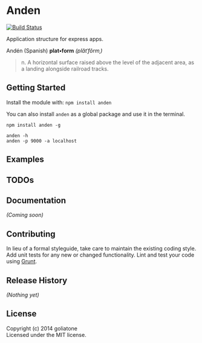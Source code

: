 # Anden

[![Build Status](https://secure.travis-ci.org/goliatone/anden.png)](http://travis-ci.org/goliatone/anden)

Application structure for express apps.

Andén (Spanish)
**plat•form** _(plătˈfôrmˌ)_
>n.  A horizontal surface raised above the level of the adjacent area, as a landing alongside railroad tracks.

## Getting Started
Install the module with: `npm install anden`

You can also install `anden` as a global package and use it in the terminal.

`npm install anden -g`

```terminal
anden -h
anden -p 9000 -a localhost
```

## Examples

## TODOs


## Documentation
_(Coming soon)_

## Contributing
In lieu of a formal styleguide, take care to maintain the existing coding style. Add unit tests for any new or changed functionality. Lint and test your code using [Grunt](http://gruntjs.com/).

## Release History
_(Nothing yet)_

## License
Copyright (c) 2014 goliatone  
Licensed under the MIT license.

